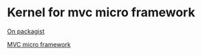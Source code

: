 # Kernel for mvc micro framework

[On packagist](https://packagist.org/packages/foxtech6/vc-kernel)


[MVC micro framework](https://github.com/foxtech6/vc-mf)
